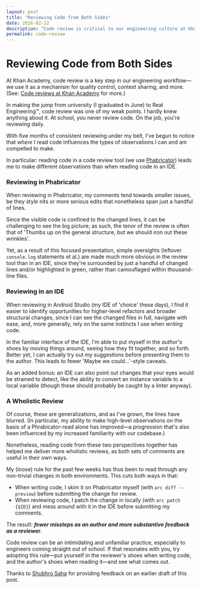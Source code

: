 ```yaml
---
layout: post
title: "Reviewing Code from Both Sides"
date: 2016-02-22
description: "Code review is critical to our engineering culture at Khan Academy. But where you look at code can greatly influence your comments."
permalink: code-review
---
```


# Reviewing Code from Both Sides

At Khan Academy, code review is a key step in our engineering workflow—we use it as a mechanism for quality control, context sharing, and more. (See: [Code reviews at Khan Academy](https://sites.google.com/a/khanacademy.org/forge/for-developers/code-review-policy#TOC-Why-have-code-reviews-) for more.)

In making the jump from university (I graduated in June) to Real Engineering™, code review was one of my weak points. I hardly knew anything about it. At school, you never review code. On the job, you're reviewing daily.

With five months of consistent reviewing under my belt, I've begun to notice that _where_ I read code influences the types of observations I can and am compelled to make.

<!--break-->

In particular: reading code in a code review tool (we use [Phabricator](http://phabricator.org/)) leads me to make different observations than when reading code in an IDE.

### Reviewing in Phabricator

When reviewing in Phabricator, my comments tend towards smaller issues, be they style nits or more serious edits that nonetheless span just a handful of lines.

Since the visible code is confined to the changed lines, it can be challenging to see the big picture; as such, the tenor of the review is often that of 'Thumbs up on the general structure, but we should iron out these wrinkles'.

Yet, as a result of this focused presentation, simple oversights (leftover `console.log` statements et al.) are made much more obvious in the review tool than in an IDE, since they're surrounded by just a handful of changed lines and/or highlighted in green, rather than camouflaged within thousand-line files.

### Reviewing in an IDE

When reviewing in Android Studio (my IDE of 'choice' these days), I find it easier to identify opportunities for higher-level refactors and broader structural changes, since I can see the changed files in full, navigate with ease, and, more generally, rely on the same instincts I use when _writing_ code.

In the familiar interface of the IDE, I'm able to put myself in the _author's_ shoes by moving things around, seeing how they fit together, and so forth. Better yet, I can actually try out my suggestions before presenting them to the author. This leads to fewer 'Maybe we could...'-style caveats.

As an added bonus: an IDE can also point out changes that your eyes would be strained to detect, like the ability to convert an instance variable to a local variable (though these should probably be caught by a linter anyway).

### A Wholistic Review

Of course, these are generalizations, and as I've grown, the lines have blurred. (In particular, my ability to make high-level observations on the basis of a Phrabicator-read alone has improved—a progression that's also been influenced by my increased familiarity with our codebase.)

Nonetheless, reading code from these two perspectives together has helped me deliver more wholistic reviews, as both sets of comments are useful in their own ways.

My (loose) rule for the past few weeks has thus been to read through any non-trivial changes in both environments. This cuts both ways in that:

- When writing code, I skim it on Phabricator myself (with `arc diff --preview`) before submitting the change for review.
- When reviewing code, I patch the change in locally (with `arc patch {$ID}`) and mess around with it in the IDE before submitting my comments.

The result: ***fewer missteps as an author and more substantive feedback as a reviewer***.

Code review can be an intimidating and unfamiliar practice, especially to engineers coming straight out of school. If that resonates with you, try adopting this rule—put yourself in the reviewer's shoes when writing code, and the author's shoes when reading it—and see what comes out.

<p class="note">Thanks to <a target="_blank" href="http://www.shubhro.com">Shubhro Saha</a> for providing feedback on an earlier draft of this post.</p>